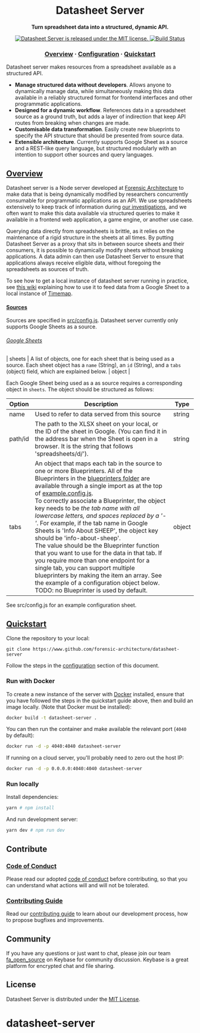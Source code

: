<h1 align="center">
  Datasheet Server
</h1>

<p align="center">
  <strong>Turn spreadsheet data into a structured, dynamic API. </strong><br>
</p>
<p align="center">
  <a href="https://github.com/forensic-architecture/datasheet-server/blob/master/LICENSE">
    <img src="https://img.shields.io/badge/license-MIT-blue.svg" alt="Datasheet Server is released under the MIT license." />
  </a>
  <a href="https://travis-ci.com/forensic-architecture/datasheet-server">
    <img src="https://travis-ci.com/forensic-architecture/datasheet-server.svg?branch=develop" alt="Build Status"/>
  </a>
</p>

<h3 align="center">
  <a href="#overview">Overview</a>
  <span> · </span>
  <a href="#configuration">Configuration</a>
  <span> · </span>
  <a href="#quickstart">Quickstart</a>
</h3>

Datasheet server makes resources from a spreadsheet available as a structured API.

- **Manage structured data without developers**. Allows anyone to dynamically manage data, while simultaneously making this data available in a reliably structured format for frontend interfaces and other programmatic applications.
- **Designed for a dynamic workflow**. References data in a spreadsheet source as a ground truth, but adds a layer of indirection that keep API routes from breaking when changes are made.
- **Customisable data transformation**. Easily create new blueprints to specify the API structure that should be presented from source data.
- **Extensible architecture**. Currently supports Google Sheet as a source and a REST-like query language, but structured modularly with an intention to support other sources and query languages.

## [Overview](#overview)
Datasheet server is a Node server developed at [Forensic Architecture](https://forensic-architecture.org) to make data that is being dynamically modified by researchers concurrently consumable for programmatic applications as an API. We use spreadsheets extensively to keep track of information during [our investigations](http://forensic-architecture.org/cases), and we often want to make this data available via structured queries to make it available in a frontend web application, a game engine, or another use case.

Querying data directly from spreadsheets is brittle, as it relies on the maintenance of a rigid structure in the sheets at all times. By putting Datasheet Server as a proxy that sits in between source sheets and their consumers, it is possible to dynamically modify sheets without breaking applications. A data admin can then use Datasheet Server to ensure that applications always receive eligible data, without foregoing the spreadsheets as sources of truth.

To see how to get a local instance of datasheet server running in practice, see [this wiki](https://github.com/forensic-architecture/timemap/wiki/running-timemap-and-datasheet-server-locally) explaining how to use it to feed data from a Google Sheet to a local instance of [Timemap](https://github.com/forensic-architecture/timemap).

#### [Sources](#sources)
Sources are specified in [src/config.js](https://github.com/forensic-architecture/datasheet-server/blob/develop/src/config.js). Datasheet server currently only supports Google Sheets as a source.

###### [Google Sheets](#source-google-sheets)
| sheets | A list of objects, one for each sheet that is being used as a source. Each sheet object has a `name` (String), an `id` (String), and a `tabs` (object) field, which are explained below. | object |

Each Google Sheet being used as a as source requires a corresponding object in `sheets`. The object should be structured as follows:

| Option | Description | Type |
| ------ | ----------- | ---- |
| name | Used to refer to data served from this source | string |
| path/id | The path to the XLSX sheet on your local, or the ID of the sheet in Google. (You can find it in the address bar when the Sheet is open in a browser. It is the string that follows 'spreadsheets/d/'). | string |
| tabs | An object that maps each tab in the source to one or more Blueprinters. All of the Blueprinters in the [blueprinters folder](/lib/blueprinters) are available through a single import as at the top of [example.config.js](/src/example.config.js). <br> To correctly associate a Blueprinter, the object key needs to be _the tab name with all lowercase letters, and spaces replaced by a '-'_. For example, if the tab name in Google Sheets is 'Info About SHEEP', the object key should be 'info-about-sheep'. <br> The value should be the Blueprinter function that you want to use for the data in that tab. If you require more than one endpoint for a single tab, you can support multiple blueprinters by making the item an array. See the example of a configuration object below. <br>TODO: no Blueprinter is used by default. | object |

See src/config.js for an example configuration sheet. 


## [Quickstart](#quickstart)
Clone the repository to your local:
```
git clone https://www.github.com/forensic-architecture/datasheet-server
```

Follow the steps in the [configuration](#configuration) section of this
document.

### Run with Docker
To create a new instance of the server with [Docker](https://www.docker.com/) installed, ensure that you have followed the steps in the quickstart guide above, then and build an image locally. (Note that Docker must be installed):
```sh
docker build -t datasheet-server .
```
You can then run the container and make available the relevant port (`4040` by default):
```sh
docker run -d -p 4040:4040 datasheet-server
```
If running on a cloud server, you'll probably need to zero out the host IP:
```sh
docker run -d -p 0.0.0.0:4040:4040 datasheet-server
```

### Run locally
Install dependencies:
```sh
yarn # npm install
```
And run development server:
```sh
yarn dev # npm run dev
```

## Contribute

### [Code of Conduct](CODE_OF_CONDUCT.md)

Please read our adopted [code of conduct](CODE_OF_CONDUCT.md) before contributing, so that you can understand what actions will and will not be tolerated.

### [Contributing Guide](CONTRIBUTING.md)

Read our [contributing guide](CONTRIBUTING.md) to learn about our development process, how to propose bugfixes and improvements.

## Community
If you have any questions or just want to chat, please join our team [fa_open_source](https://keybase.io/team/fa_open_source) on Keybase for community discussion. Keybase is a great platform for encrypted chat and file sharing.

## License

Datasheet Server is distributed under the [MIT License](https://github.com/forensic-architecture/datasheet-server/blob/develop/LICENSE).
# datasheet-server
